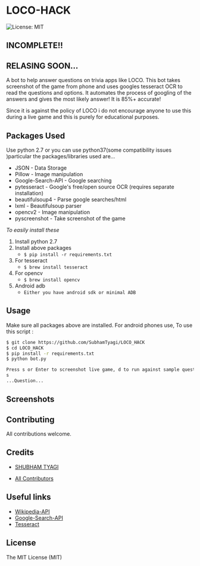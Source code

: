 # LOCO-HACK
![License: MIT][ico-license]

## INCOMPLETE!!
## RELASING SOON...

A bot to help answer questions on trivia apps like LOCO. This bot takes screenshot of the game from phone and uses googles tesseract OCR to read the questions and options. It automates the process of googling of the answers and gives the most likely answer! It is 85%+ accurate!

Since it is against the policy of LOCO i do not encourage anyone to use this during a live game and this is purely for educational purposes.  

## Packages Used

Use python 2.7  or you can use python37(some compatibility issues )particular the packages/libraries used are...

* JSON - Data Storage
* Pillow - Image manipulation
* Google-Search-API - Google searching
* pytesseract - Google's free/open source OCR (requires separate installation)
* beautifulsoup4 - Parse google searches/html
* lxml - Beautifulsoup parser
* opencv2 - Image manipulation
* pyscreenshot - Take screenshot of the game


*To easily install these*
1. Install python 2.7
2. Install above packages
    * `$ pip install -r requirements.txt`
3. For tesseract
    * `$ brew install tesseract`
4. For opencv
    * `$ brew install opencv`
5. Android adb
    * `Either you have android sdk or minimal ADB`

## Usage

Make sure all packages above are installed. For android phones use, To use this script :

```bash
$ git clone https://github.com/SubhamTyagi/LOCO_HACK
$ cd LOCO_HACK
$ pip install -r requirements.txt
$ python bot.py

Press s or Enter to screenshot live game, d to run against sample questions or q to quit:
s
...Question...
```
## Screenshots




## Contributing

All contributions welcome.

## Credits
- [SHUBHAM TYAGI][link-author]

- [All Contributors][link-contributors]

## Useful links

- [Wikipedia-API][link-wikiapi]
- [Google-Search-API][link-gapi]
- [Tesseract][link-tesseract]

## License

The MIT License (MIT)

[ico-license]: https://img.shields.io/badge/license-MIT-brightgreen.svg?style=flat-square

[link-author]: https://github.com/SubhamTyagi/

[link-contributors]: ../../contributors
[link-wikiapi]: https://pypi.python.org/pypi/wikipedia
[link-gapi]: https://github.com/abenassi/Google-Search-API
[link-mike]: https://github.com/mikealmond/hq-trivia-assistant
[link-tesseract]: https://github.com/tesseract-ocr/tesseract/wiki
[sampq]: ()
